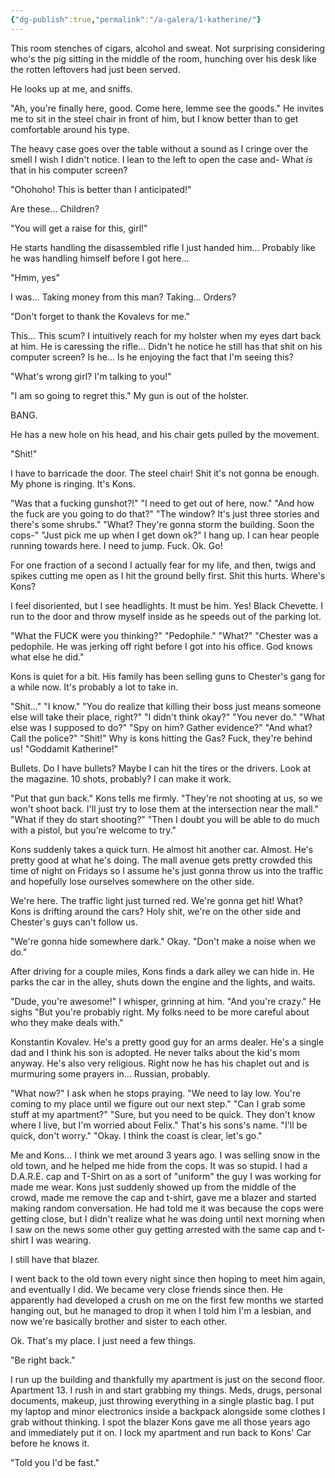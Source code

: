 ```yaml
---
{"dg-publish":true,"permalink":"/a-galera/1-katherine/"}
---
```



This room stenches of cigars, alcohol and sweat. Not surprising considering who's the pig sitting in the middle of the room, hunching over his desk like the rotten leftovers had just been served.

He looks up at me, and sniffs.

"Ah, you're finally here, good. Come here, lemme see the goods." He invites me to sit in the steel chair in front of him, but I know better than to get comfortable around his type.

The heavy case goes over the table without a sound as I cringe over the smell I wish I didn't notice. I lean to the left to open the case and- What *is* that in his computer screen?

"Ohohoho! This is better than I anticipated!"

Are these... Children?

"You will get a raise for this, girl!"

He starts handling the disassembled rifle I just handed him... Probably like he was handling himself before I got here...

"Hmm, yes"

I was... Taking money from this man? Taking... Orders?

"Don't forget to thank the Kovalevs for me."

This... This scum? I intuitively reach for my holster when my eyes dart back at him. He is caressing the rifle... Didn't he notice he still has that shit on his computer screen? Is he... Is he enjoying the fact that I'm seeing this?

"What's wrong girl? I'm talking to you!"

"I am so going to regret this." My gun is out of the holster.

BANG.

He has a new hole on his head, and his chair gets pulled by the movement.

"Shit!"

I have to barricade the door. The steel chair! Shit it's not gonna be enough. My phone is ringing. It's Kons.

"Was that a fucking gunshot?!"
"I need to get out of here, now."
"And how the fuck are you going to do that?"
"The window? It's just three stories and there's some shrubs."
"What? They're gonna storm the building. Soon the cops-"
"Just pick me up when I get down ok?" I hang up. I can hear people running towards here. I need to jump. Fuck. Ok. Go!

For one fraction of a second I actually fear for my life, and then, twigs and spikes cutting me open as I hit the ground belly first. Shit this hurts. Where's Kons?

I feel disoriented, but I see headlights. It must be him. Yes! Black Chevette. I run to the door and throw myself inside as he speeds out of the parking lot.

"What the FUCK were you thinking?"
"Pedophile."
"What?"
"Chester was a pedophile. He was jerking off right before I got into his office. God knows what else he did."

Kons is quiet for a bit. His family has been selling guns to Chester's gang for a while now. It's probably a lot to take in.

"Shit..."
"I know."
"You do realize that killing their boss just means someone else will take their place, right?"
"I didn't think okay?"
"You never do."
"What else was I supposed to do?"
"Spy on him? Gather evidence?"
"And what? Call the police?"
"Shit!" Why is kons hitting the Gas? Fuck, they're behind us! "Goddamit Katherine!"

Bullets. Do I have bullets? Maybe I can hit the tires or the drivers. Look at the magazine. 10 shots, probably? I can make it work.

"Put that gun back." Kons tells me firmly. "They're not shooting at us, so we won't shoot back. I'll just try to lose them at the intersection near the mall."
"What if they do start shooting?"
"Then I doubt you will be able to do much with a pistol, but you're welcome to try."

Kons suddenly takes a quick turn. He almost hit another car. Almost. He's pretty good at what he's doing. The mall avenue gets pretty crowded this time of night on Fridays so I assume he's just gonna throw us into the traffic and hopefully lose ourselves somewhere on the other side.

We're here. The traffic light just turned red. We're gonna get hit! What? Kons is drifting around the cars? Holy shit, we're on the other side and Chester's guys can't follow us.

"We're gonna hide somewhere dark." Okay. "Don't make a noise when we do."

After driving for a couple miles, Kons finds a dark alley we can hide in. He parks the car in the alley, shuts down the engine and the lights, and waits.

"Dude, you're awesome!" I whisper, grinning at him.
"And you're crazy." He sighs "But you're probably right. My folks need to be more careful about who they make deals with."

Konstantin Kovalev. He's a pretty good guy for an arms dealer. He's a single dad and I think his son is adopted.  He never talks about the kid's mom anyway. He's also very religious. Right now he has his chaplet out and is murmuring some prayers in... Russian, probably.

"What now?" I ask when he stops praying.
"We need to lay low. You're coming to my place until we figure out our next step."
"Can I grab some stuff at my apartment?"
"Sure, but you need to be quick. They don't know where I live, but I'm worried about Felix." That's his sons's name.
"I'll be quick, don't worry."
"Okay. I think the coast is clear, let's go."

Me and Kons... I think we met around 3 years ago. I was selling snow in the old town, and he helped me hide from the cops. It was so stupid. I had a D.A.R.E. cap and T-Shirt on as a sort of "uniform" the guy I was working for made me wear. Kons just suddenly showed up from the middle of the crowd, made me remove the cap and t-shirt, gave me a blazer and started making random conversation. He had told me it was because the cops were getting close, but I didn't realize what he was doing until next morning when I saw on the news some other guy getting arrested with the same cap and t-shirt I was wearing.

I still have that blazer.

I went back to the old town every night since then hoping to meet him again, and eventually I did. We became very close friends since then. He apparently had developed a crush on me on the first few months we started hanging out, but he managed to drop it when I told him I'm a lesbian, and now we're basically brother and sister to each other.

Ok. That's my place. I just need a few things.

"Be right back."

I run up the building and thankfully my apartment is just on the second floor. Apartment 13. I rush in and start grabbing my things. Meds, drugs, personal documents, makeup, just throwing everything in a single plastic bag. I put my laptop and minor electronics inside a backpack alongside some clothes I grab without thinking. I spot the blazer Kons gave me all those years ago and immediately put it on. I lock my apartment and run back to Kons' Car before he knows it.

"Told you I'd be fast."